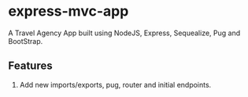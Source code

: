 # express-mvc-app

A Travel Agency App built using NodeJS, Express, Sequealize, Pug and BootStrap.


## Features 

1. Add new imports/exports, pug, router and initial endpoints.


